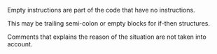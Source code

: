 Empty instructions are part of the code that have no instructions. 

This may be trailing semi-colon or empty blocks for if-then structures.

Comments that explains the reason of the situation are not taken into account.

<?php
    $condition = 3;;;;
    if ($condition) { } 
?>

